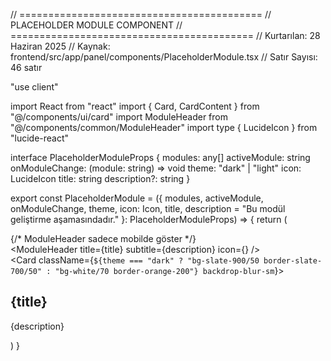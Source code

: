 // ==========================================
// PLACEHOLDER MODULE COMPONENT
// ==========================================
// Kurtarılan: 28 Haziran 2025
// Kaynak: frontend/src/app/panel/components/PlaceholderModule.tsx
// Satır Sayısı: 46 satır

"use client"

import React from "react"
import { Card, CardContent } from "@/components/ui/card"
import ModuleHeader from "@/components/common/ModuleHeader"
import type { LucideIcon } from "lucide-react"

interface PlaceholderModuleProps {
  modules: any[]
  activeModule: string
  onModuleChange: (module: string) => void
  theme: "dark" | "light"
  icon: LucideIcon
  title: string
  description?: string
}

export const PlaceholderModule = ({
  modules,
  activeModule,
  onModuleChange,
  theme,
  icon: Icon,
  title,
  description = "Bu modül geliştirme aşamasındadır."
}: PlaceholderModuleProps) => {
  return (
    <div className="space-y-6">
      {/* ModuleHeader sadece mobilde göster */}
      <div className="lg:hidden">
        <ModuleHeader 
          title={title}
          subtitle={description}
          icon={<Icon />}
        />
      </div>
      <Card className={`${theme === "dark" ? "bg-slate-900/50 border-slate-700/50" : "bg-white/70 border-orange-200"} backdrop-blur-sm`}>
        <CardContent className="p-8 text-center">
          <Icon className="h-16 w-16 text-orange-500 mx-auto mb-4" />
          <h2 className="text-xl font-semibold mb-2">{title}</h2>
          <p className="text-slate-600">{description}</p>
        </CardContent>
      </Card>
    </div>
  )
} 